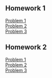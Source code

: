 ## Homework 1
[Problem 1](https://colab.research.google.com/drive/1E-OkvhQ5PIR7OJKxeP5Kd0uv6Hy_awxo#scrollTo=kf3X-oqktv0D) <br />
[Problem 2](https://colab.research.google.com/drive/1W6xii4ptUY_DQ-StXIivYI20iB3GDpue) <br />
[Problem 3](https://colab.research.google.com/drive/1zSlUWFiWr31uiX9aqrMS3dHtcHbLLBLw)

## Homework 2 
[Problem 1](https://colab.research.google.com/drive/15UPIyBuPBFv_Xk3v44AGa9tSLyX7NlbZ) <br />
[Problem 2](https://colab.research.google.com/drive/17Fna3lBQmSqs2INmH0UnALCJXrqnp-LI) <br />
[Problem 3](https://colab.research.google.com/drive/1J0uzMQWpA6eOP2N9o2o5sgUKIf1iUsG8)

